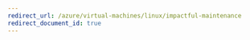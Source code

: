```yaml
---
redirect_url: /azure/virtual-machines/linux/impactful-maintenance
redirect_document_id: true
---
```

